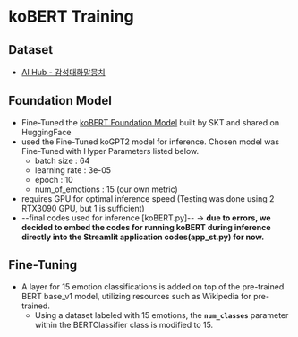 # koBERT Training

## Dataset
  - [AI Hub - 감성대화말뭉치](https://aihub.or.kr/aihubdata/data/view.do?currMenu=115&topMenu=100&aihubDataSe=realm&dataSetSn=86)

## Foundation Model
- Fine-Tuned the [koBERT Foundation Model](https://huggingface.co/skt/kobert-base-v1) built by SKT and shared on HuggingFace
- used the Fine-Tuned koGPT2 model for inference. Chosen model was Fine-Tuned with Hyper Parameters listed below.
  - batch size : 64
  - learning rate : 3e-05
  - epoch : 10
  - num_of_emotions : 15 (our own metric)
- requires GPU for optimal inference speed (Testing was done using 2 RTX3090 GPU, but 1 is sufficient)
- --final codes used for inference [koBERT.py]-- -> **due to errors, we decided to embed the codes for running koBERT during inference directly into the Streamlit application codes(app_st.py) for now.**

## Fine-Tuning
- A layer for 15 emotion classifications is added on top of the pre-trained BERT base_v1 model, utilizing resources such as Wikipedia for pre-trained.
  - Using a dataset labeled with 15 emotions, the **```num_classes```** parameter within the BERTClassifier class is modified to 15.
